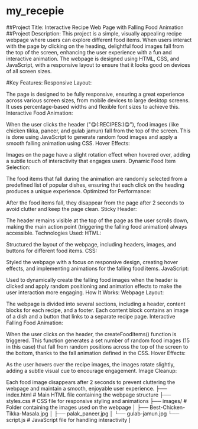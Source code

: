 # my_recepie

##Project Title: Interactive Recipe Web Page with Falling Food Animation
##Project Description:
This project is a simple, visually appealing recipe webpage where users can explore different food items. When users interact with the page by clicking on the heading, delightful food images fall from the top of the screen, enhancing the user experience with a fun and interactive animation. The webpage is designed using HTML, CSS, and JavaScript, with a responsive layout to ensure that it looks good on devices of all screen sizes.

#Key Features:
Responsive Layout:

The page is designed to be fully responsive, ensuring a great experience across various screen sizes, from mobile devices to large desktop screens. It uses percentage-based widths and flexible font sizes to achieve this.
Interactive Food Animation:

When the user clicks the header ("😋(:RECIPES:)😋"), food images (like chicken tikka, paneer, and gulab jamun) fall from the top of the screen. This is done using JavaScript to generate random food images and apply a smooth falling animation using CSS.
Hover Effects:

Images on the page have a slight rotation effect when hovered over, adding a subtle touch of interactivity that engages users.
Dynamic Food Item Selection:

The food items that fall during the animation are randomly selected from a predefined list of popular dishes, ensuring that each click on the heading produces a unique experience.
Optimized for Performance:

After the food items fall, they disappear from the page after 2 seconds to avoid clutter and keep the page clean.
Sticky Header:

The header remains visible at the top of the page as the user scrolls down, making the main action point (triggering the falling food animation) always accessible.
Technologies Used:
HTML:

Structured the layout of the webpage, including headers, images, and buttons for different food items.
CSS:

Styled the webpage with a focus on responsive design, creating hover effects, and implementing animations for the falling food items.
JavaScript:

Used to dynamically create the falling food images when the header is clicked and apply random positioning and animation effects to make the user interaction more engaging.
How It Works:
Webpage Layout:

The webpage is divided into several sections, including a header, content blocks for each recipe, and a footer. Each content block contains an image of a dish and a button that links to a separate recipe page.
Interactive Falling Food Animation:

When the user clicks on the header, the createFoodItems() function is triggered. This function generates a set number of random food images (15 in this case) that fall from random positions across the top of the screen to the bottom, thanks to the fall animation defined in the CSS.
Hover Effects:

As the user hovers over the recipe images, the images rotate slightly, adding a subtle visual cue to encourage engagement.
Image Cleanup:

Each food image disappears after 2 seconds to prevent cluttering the webpage and maintain a smooth, enjoyable user experience.
├── index.html            # Main HTML file containing the webpage structure
├── styles.css            # CSS file for responsive styling and animations
├── images/               # Folder containing the images used on the webpage
│   ├── Best-Chicken-Tikka-Masala.jpg
│   ├── palak_paneer.jpg
│   └── gulab-jamun.jpg
└── script.js             # JavaScript file for handling interactivity
]
